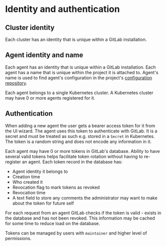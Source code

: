 # Identity and authentication

## Cluster identity

Each cluster has an identity that is unique within a GitLab installation.

## Agent identity and name

Each agent has an identity that is unique within a GitLab installation. Each agent has a name that is unique within the project it is attached to. Agent's name is used to find agent's configuration in the project's [configuration repository](configuration_repository.md).

Each agent belongs to a single Kubernetes cluster. A Kubernetes cluster may have 0 or more agents registered for it.

## Authentication

When adding a new agent the user gets a bearer access token for it from the UI wizard. The agent uses this token to authenticate with GitLab. It is a secret and must be treated as such e.g. stored in a `Secret` in Kubernetes. The token is a random string and does not encode any information in it.

Each agent may have 0 or more tokens in GitLab's database. Ability to have several valid tokens helps facilitate token rotation without having to re-register an agent. Each token record in the database has:

- Agent identity it belongs to
- Creation time
- Who created it
- Revocation flag to mark tokens as revoked
- Revocation time
- A text field to store any comments the administrator may want to make about the token for future self

For each request from an agent GitLab checks if the token is valid - exists in the database and has not been revoked. This information may be cached for some time to reduce load on the database.

Tokens can be managed by users with `maintainer` and higher level of permissions.

